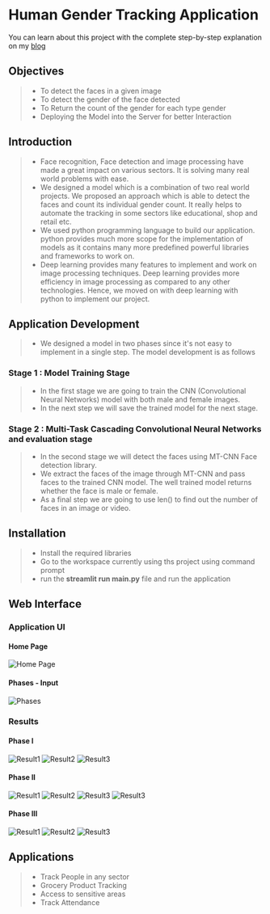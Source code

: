 # **Human Gender Tracking Application**

You can learn about this project with the complete step-by-step explanation on my <a href="https://dataaspirant.com/gender-wise-face-recognition-with-opencv/">blog</a>

## **Objectives**
> * To detect the faces in a given image
> * To detect the gender of the face detected
> * To Return the count of the gender for each type gender
> * Deploying the Model into the Server for better Interaction

## **Introduction**
> * Face recognition, Face detection and image processing have made a great impact on various sectors. It is solving many real world problems with ease. 
> * We designed a model which is a combination of two real world projects. We proposed an approach which is able to detect the faces and count its individual gender count. It really helps to automate the tracking in some sectors like educational, shop and retail etc.
> * We used python programming language to build our application. python provides much more scope for the implementation of models as it contains many more predefined powerful libraries and frameworks to work on.
> * Deep learning provides many features to implement and work on image processing techniques. Deep learning provides more efficiency in image processing as compared to any other technologies. Hence, we moved on with deep learning with python to implement our project.

## **Application Development**
> * We designed a model in two phases since it's not easy to implement in a single step. The model development is as follows

### **Stage 1 : Model Training Stage**
> * In the first stage we are going to train the CNN (Convolutional Neural Networks) model with both male and female images.
> * In the next step we will save the trained model for the next stage.
### **Stage 2 : Multi-Task Cascading Convolutional Neural Networks and evaluation stage**
> * In the second stage we will detect the faces using MT-CNN Face detection library.
> * We extract the faces of the image through MT-CNN and pass faces to the trained CNN model. The well trained model returns whether the face is male or female.
> * As a final step we are going to use len() to find out the number of faces in an image or video.

## **Installation**
> * Install the required libraries
> * Go to the workspace currently using ths project using command prompt
> * run the **streamlit run main.py** file and run the application

## **Web Interface**
### **Application UI**
#### Home Page
![Home Page](https://github.com/Adi-Narayana-Madapakula/Human-Gender-Tracking-Application/blob/main/application_ui/home.png)
#### Phases - Input
![Phases](https://github.com/Adi-Narayana-Madapakula/Human-Gender-Tracking-Application/blob/main/application_ui/phase1.png)
### **Results**
#### Phase I
![Result1](https://github.com/Adi-Narayana-Madapakula/Human-Gender-Tracking-Application/blob/main/results/phase1/res1.png)
![Result2](https://github.com/Adi-Narayana-Madapakula/Human-Gender-Tracking-Application/blob/main/results/phase1/res2.png)
![Result3](https://github.com/Adi-Narayana-Madapakula/Human-Gender-Tracking-Application/blob/main/results/phase1/res3.png)
#### Phase II
![Result1](https://github.com/Adi-Narayana-Madapakula/Human-Gender-Tracking-Application/blob/main/results/phase2/res1.png)
![Result2](https://github.com/Adi-Narayana-Madapakula/Human-Gender-Tracking-Application/blob/main/results/phase2/res2.png)
![Result3](https://github.com/Adi-Narayana-Madapakula/Human-Gender-Tracking-Application/blob/main/results/phase2/res3.png)
![Result3](https://github.com/Adi-Narayana-Madapakula/Human-Gender-Tracking-Application/blob/main/results/phase2/res4.png)
#### Phase III
![Result1](https://github.com/Adi-Narayana-Madapakula/Human-Gender-Tracking-Application/blob/main/results/phase3/res1.png)
![Result2](https://github.com/Adi-Narayana-Madapakula/Human-Gender-Tracking-Application/blob/main/results/phase3/res2.png)
![Result3](https://github.com/Adi-Narayana-Madapakula/Human-Gender-Tracking-Application/blob/main/results/phase3/res3.png)

## **Applications**
> * Track People in any sector
> * Grocery Product Tracking
> * Access to sensitive areas
> * Track Attendance
